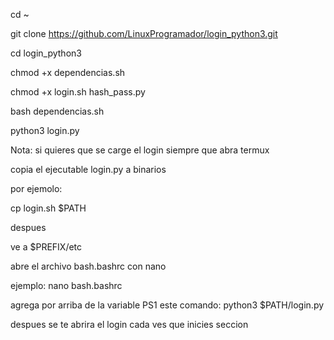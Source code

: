 
cd ~

git clone  https://github.com/LinuxProgramador/login_python3.git

cd login_python3

chmod +x dependencias.sh

chmod +x login.sh hash_pass.py

bash dependencias.sh

python3 login.py



Nota: si quieres que se carge el login siempre que abra termux 

copia el ejecutable login.py a binarios

por ejemolo:

cp login.sh $PATH

despues 

ve a $PREFIX/etc 

abre el archivo bash.bashrc con nano 

ejemplo: nano bash.bashrc

agrega por arriba de la variable PS1 este comando: python3 $PATH/login.py

despues se te abrira el login cada ves que inicies seccion
